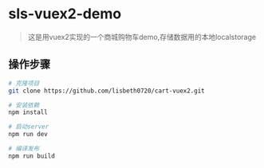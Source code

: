 # sls-vuex2-demo

> 这是用vuex2实现的一个商城购物车demo,存储数据用的本地localstorage


## 操作步骤

``` bash
# 克隆项目
git clone https://github.com/lisbeth0720/cart-vuex2.git

# 安装依赖
npm install

# 启动server
npm run dev

# 编译发布
npm run build
```
